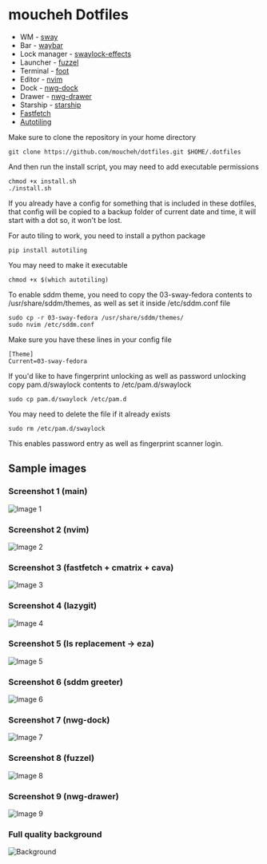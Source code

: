 # moucheh Dotfiles

- WM - [sway](https://github.com/moucheh/dotfiles/blob/master/sway/config)
- Bar - [waybar](https://github.com/moucheh/dotfiles/tree/master/waybar)
- Lock manager - [swaylock-effects](https://github.com/jirutka/swaylock-effects)
- Launcher - [fuzzel](https://github.com/moucheh/dotfiles/blob/master/fuzzel/fuzzel.ini)
- Terminal - [foot](https://github.com/moucheh/dotfiles/blob/master/foot/foot.ini)
- Editor - [nvim](https://github.com/moucheh/dotfiles/tree/master/nvim)
- Dock - [nwg-dock](https://github.com/moucheh/dotfiles/blob/master/nwg-dock/style.css)
- Drawer - [nwg-drawer](https://github.com/moucheh/dotfiles/blob/master/nwg-drawer/drawer.css)
- Starship - [starship](https://github.com/moucheh/dotfiles/blob/master/starship.toml)
- [Fastfetch](https://github.com/moucheh/dotfiles/blob/master/fastfetch/config.jsonc)
- [Autotiling](https://pypi.org/project/autotiling/)

Make sure to clone the repository in your home directory
    
    git clone https://github.com/moucheh/dotfiles.git $HOME/.dotfiles
    
And then run the install script, you may need to add executable permissions

    chmod +x install.sh
    ./install.sh

If you already have a config for something that is included in these dotfiles, that config will be copied to a backup folder of current date and time, it will start with a dot so, it won't be lost.

For auto tiling to work, you need to install a python package

    pip install autotiling

You may need to make it executable

    chmod +x $(which autotiling)

To enable sddm theme, you need to copy the 03-sway-fedora contents to /usr/share/sddm/themes,
as well as set it inside /etc/sddm.conf file

    sudo cp -r 03-sway-fedora /usr/share/sddm/themes/
    sudo nvim /etc/sddm.conf

Make sure you have these lines in your config file

```
[Theme]
Current=03-sway-fedora
```

If you'd like to have fingerprint unlocking as well as password unlocking
copy pam.d/swaylock contents to /etc/pam.d/swaylock

    sudo cp pam.d/swaylock /etc/pam.d

You may need to delete the file if it already exists

    sudo rm /etc/pam.d/swaylock

This enables password entry as well as fingerprint scanner login.

## Sample images

### Screenshot 1 (main)
![Image 1](images/pic1.webp)

### Screenshot 2 (nvim)
![Image 2](images/pic2.webp)

### Screenshot 3 (fastfetch + cmatrix + cava)
![Image 3](images/pic3.webp)

### Screenshot 4 (lazygit)
![Image 4](images/pic4.webp)

### Screenshot 5 (ls replacement -> eza)
![Image 5](images/pic5.webp)

### Screenshot 6 (sddm greeter)
![Image 6](images/pic6.webp)

### Screenshot 7 (nwg-dock)
![Image 7](images/pic7.webp)

### Screenshot 8 (fuzzel)
![Image 8](images/pic8.webp)

### Screenshot 9 (nwg-drawer)
![Image 9](images/pic9.webp)

### Full quality background
![Background](bg.jpg)
